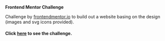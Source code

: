 
**Frontend Mentor Challenge**

Challenge by [frontendmentor.io](https://www.frontendmentor.io/) to build out a website basing on the design (images and svg icons provided). 

#### Click [here](https://www.frontendmentor.io/challenges/dine-restaurant-website-yAt7Vvxt7) to see the challenge.
